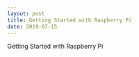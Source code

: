 ```yaml
---
layout: post
title: Getting Started with Raspberry Pi
date: 2019-07-15
---
```


Getting Started with Raspberry Pi
